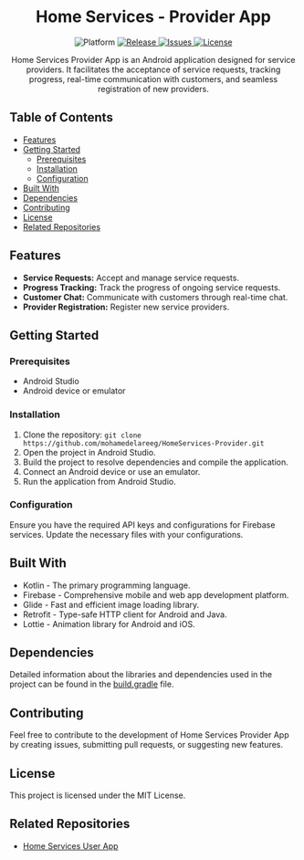 <h1 align="center">Home Services - Provider App</h1>
<p align="center">
  <img src="https://img.shields.io/badge/Platform-Android-brightgreen" alt="Platform">
  <a href="https://github.com/mohamedelareeg/HomeServices-Provider/releases">
    <img src="https://img.shields.io/github/v/release/mohamedelareeg/HomeServices-Provider" alt="Release">
  </a>
  <a href="https://github.com/mohamedelareeg/HomeServices-Provider/issues">
    <img src="https://img.shields.io/github/issues/mohamedelareeg/HomeServices-Provider" alt="Issues">
  </a>
  <a href="https://opensource.org/licenses/MIT">
    <img src="https://img.shields.io/badge/License-MIT-blue.svg" alt="License">
  </a>
</p>
<p align="center">
  Home Services Provider App is an Android application designed for service providers. It facilitates the acceptance of service requests, tracking progress, real-time communication with customers, and seamless registration of new providers.
</p>

## Table of Contents

- [Features](#features)
- [Getting Started](#getting-started)
  - [Prerequisites](#prerequisites)
  - [Installation](#installation)
  - [Configuration](#configuration)
- [Built With](#built-with)
- [Dependencies](#dependencies)
- [Contributing](#contributing)
- [License](#license)
- [Related Repositories](#related-repositories)

## Features

- **Service Requests:** Accept and manage service requests.
- **Progress Tracking:** Track the progress of ongoing service requests.
- **Customer Chat:** Communicate with customers through real-time chat.
- **Provider Registration:** Register new service providers.

## Getting Started

### Prerequisites

- Android Studio
- Android device or emulator

### Installation

1. Clone the repository: `git clone https://github.com/mohamedelareeg/HomeServices-Provider.git`
2. Open the project in Android Studio.
3. Build the project to resolve dependencies and compile the application.
4. Connect an Android device or use an emulator.
5. Run the application from Android Studio.

### Configuration

Ensure you have the required API keys and configurations for Firebase services. Update the necessary files with your configurations.

## Built With

- Kotlin - The primary programming language.
- Firebase - Comprehensive mobile and web app development platform.
- Glide - Fast and efficient image loading library.
- Retrofit - Type-safe HTTP client for Android and Java.
- Lottie - Animation library for Android and iOS.

## Dependencies

Detailed information about the libraries and dependencies used in the project can be found in the [build.gradle](app/build.gradle) file.

## Contributing

Feel free to contribute to the development of Home Services Provider App by creating issues, submitting pull requests, or suggesting new features.

## License

This project is licensed under the MIT License.

## Related Repositories

- [Home Services User App](https://github.com/mohamedelareeg/HomeServices-User)
